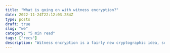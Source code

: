 ```yaml
---
title: "What is going on with witness encryption?"
date: 2022-11-24T22:12:03.284Z
type: posts
draft: true
slug: "we"
category: "5 min read"
tags: ["recs"]
description: "Witness encryption is a fairly new cryptographic idea, sort of the flip side of zero knowledge. What is the state of research here, how does it work, and what can we do with it?"
---
```


